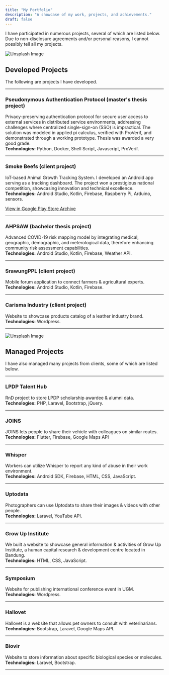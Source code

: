 ```yaml
---
title: "My Portfolio"
description: "A showcase of my work, projects, and achievements."
draft: false
---
```


I have participated in numerous projects, several of which are listed below. Due to non-disclosure agreements and/or personal reasons, I cannot possibly tell all my projects.

![Unsplash Image](https://images.unsplash.com/photo-1498050108023-c5249f4df085?q=80&w=1472&auto=format&fit=crop&ixlib=rb-4.0.3&ixid=M3wxMjA3fDB8MHxwaG90by1wYWdlfHx8fGVufDB8fHx8fA%3D%3D)

## Developed Projects
The following are projects I have developed.

---

### Pseudonymous Authentication Protocol (master's thesis project)

Privacy-preserving authentication protocol for secure user access to external services in distributed service environments, addressing challenges where centralized single-sign-on (SSO) is impractical. The solution was modeled in applied pi calculus, verified with ProVerif, and demonstrated through a working prototype. Thesis was awarded a very good grade.\
**Technologies:** Python, Docker, Shell Script, Javascript, ProVerif.

---

### Smoke Beefs (client project)

IoT-based Animal Growth Tracking System. I developed an Android app serving as a tracking dashboard. The project won a prestigious national competition, showcasing innovation and technical excellence.\
**Technologies:** Android Studio, Kotlin, Firebase, Raspberry Pi, Arduino, sensors.

[View in Google Play Store Archive](https://apkpure.com/smoke-beefs/com.thefajarmalik.smokebeefs)

---

### AHPSAW (bachelor thesis project)

Advanced COVID-19 risk mapping model by integrating medical, geographic, demographic, and meterological data, therefore enhancing community risk assessment capabilities.\
**Technologies:** Android Studio, Kotlin, Firebase, Weather API.

<!-- [View in GitHub](https://github.com/thefajarmalik/AHPSAW) -->

---

### SrawungPPL (client project)

Mobile forum application to connect farmers & agricultural experts.\
**Technologies:** Android Studio, Kotlin, Firebase.

---

### Carisma Industry (client project)

Website to showcase products catalog of a leather industry brand.\
**Technologies:** Wordpress.

---

![Unsplash Image](https://images.unsplash.com/photo-1531403009284-440f080d1e12?q=80&w=1470&auto=format&fit=crop&ixlib=rb-4.0.3&ixid=M3wxMjA3fDB8MHxwaG90by1wYWdlfHx8fGVufDB8fHx8fA%3D%3D)

## Managed Projects
I have also managed many projects from clients, some of which are listed below.

---

### LPDP Talent Hub

RnD project to store LPDP scholarship awardee & alumni data.\
**Technologies:** PHP, Laravel, Bootstrap, jQuery.

---

### JOINS

JOINS lets people to share their vehicle with colleagues on similar routes.\
**Technologies:** Flutter, Firebase, Google Maps API

---

### Whisper

Workers can utilize Whisper to report any kind of abuse in their work environment.\
**Technologies:** Android SDK, Firebase, HTML, CSS, JavaScript.

---

### Uptodata

Photographers can use Uptodata to share their images & videos with other people.\
**Technologies:**  Laravel, YouTube API.

---

### Grow Up Institute

We built a website to showcase general information & activities of Grow Up Institute, a human capital research & development centre located in Bandung.\
**Technologies:** HTML, CSS, JavaScript.

---

### Symposium

Website for publishing international conference event in UGM.\
**Technologies:** Wordpress.

---

### Hallovet

Hallovet is a website that allows pet owners to consult with veterinarians.\
**Technologies:**  Bootstrap, Laravel, Google Maps API.

---

### Biovir

Website to store information about specific biological species or molecules.\
**Technologies:** Laravel, Bootstrap.

---